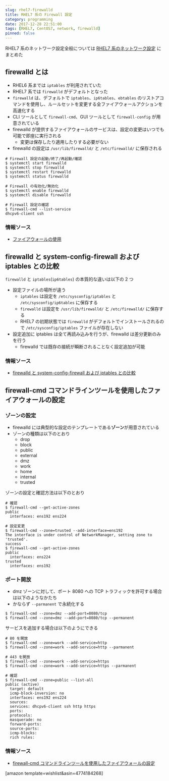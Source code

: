 ```yaml
---
slug: rhel7-firewalld
title: RHEL7 系の Firewall 設定
category: programming
date: 2017-12-28 22:51:00
tags: [RHEL7, CentOS7, network, firewalld]
pinned: false
---
```


RHEL7 系のネットワーク設定全般については [RHEL7 系のネットワーク設定](https://53ningen.com/rhel7-networking/) にまとめた

## firewalld とは

- RHEL6 系までは `iptables` が利用されていた
- RHEL7 系では `firewalld` がデフォルトとなった
- `firewalld` は、デフォルトで `iptables`、`ip6tables`、`ebtables` のリストアコマンドを使用し、ルールセットを変更する全ファイアウォールアクションを高速化する
- CLI ツールとして `firewall-cmd`、GUI ツールとして `firewall-config` が用意されている
- firewalld が提供するファイアウォールのサービスは、設定の変更はいつでも可能で即座に実行される
  - 変更は保存したり適用したりする必要がない
- firewalld の設定は `/usr/lib/firewalld/` と `/etc/firewalld/` に保存される

```
# Firewall 設定の起動/終了/再起動/確認
$ systemctl start firewalld
$ systemctl stop firewalld
$ systemctl restart firewalld
$ systemctl status firewalld

# Firewall の有効化/無効化
$ systemctl enable firewalld
$ systemctl disable firewalld

# Firewall 設定の確認
$ firewall-cmd --list-service
dhcpv6-client ssh
```

### 情報ソース

- [ファイアウォールの使用](https://access.redhat.com/documentation/ja-jp/red_hat_enterprise_linux/7/html/security_guide/sec-using_firewalls)

## firewalld と system-config-firewall および iptables との比較

`firewalld` と `iptables`(`ip6tables`) の本質的な違いは以下の 2 つ

- 設定ファイルの場所が違う
  - `iptables` は設定を `/etc/sysconfig/iptables` と `/etc/sysconfig/ip6tables` に保存する
  - `firewalld` は設定を `/usr/lib/firewalld/` と `/etc/firewalld/` に保存する
  - RHEL7 の初期状態では `firewalld` がデフォルトでインストールされるので `/etc/sysconfig/iptables` ファイルが存在しない
- 設定追加に iptables は全て再読み込みを行うが、firewalld は差分更新のみを行う
  - firewalld では既存の接続が瞬断されることなく設定追加が可能

### 情報ソース

- [firewalld と system-config-firewall および iptables との比較](https://access.redhat.com/documentation/ja-jp/red_hat_enterprise_linux/7/html/security_guide/sec-using_firewalls)

## firewall-cmd コマンドラインツールを使用したファイアウォールの設定

### ゾーンの設定

- firewalld には典型的な設定のテンプレートである**ゾーン**が用意されている
- ゾーンの種類は以下のとおり
  - drop
  - block
  - public
  - external
  - dmz
  - work
  - home
  - internal
  - trusted

ゾーンの設定と確認方法は以下のとおり

```
# 確認
$ firewall-cmd --get-active-zones
public
  interfaces: ens192 ens224

# 設定変更
$ firewall-cmd --zone=trusted --add-interface=ens192
The interface is under control of NetworkManager, setting zone to 'trusted'.
success
$ firewall-cmd --get-active-zones
public
  interfaces: ens224
trusted
  interfaces: ens192
```

### ポート開放

- dmz ゾーンに対して、ポート 8080 への TCP トラフィックを許可する場合は以下のようなかたち
- かならず `--parmanent` で永続化する

```
$ firewall-cmd --zone=dmz --add-port=8080/tcp
$ firewall-cmd --zone=dmz --add-port=8080/tcp --permanent
```

サービスを追加する場合は以下のようにできる

```
# 80 を開放
$ firewall-cmd --zone=work --add-service=http
$ firewall-cmd --zone=work --add-service=http --parmanent

# 443 を開放
$ firewall-cmd --zone=work --add-service=https
$ firewall-cmd --zone=work --add-service=https --parmanent

# 確認
$ firewall-cmd --zone=public --list-all
public (active)
  target: default
  icmp-block-inversion: no
  interfaces: ens192 ens224
  sources:
  services: dhcpv6-client ssh http https
  ports:
  protocols:
  masquerade: no
  forward-ports:
  source-ports:
  icmp-blocks:
  rich rules:
```

### 情報ソース

- [firewall-cmd コマンドラインツールを使用したファイアウォールの設定](https://access.redhat.com/documentation/ja-jp/red_hat_enterprise_linux/7/html/security_guide/sec-using_firewalls)

[amazon template=wishlist&asin=4774184268]
